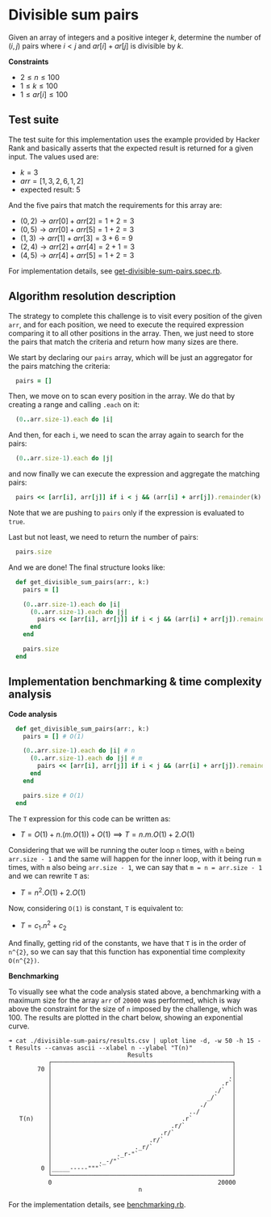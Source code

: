 # Divisible sum pairs

Given an array of integers and a positive integer $k$, determine the number of $(i,j)$ pairs where $i < j$ and $ar[i] + ar[j]$ is divisible by $k$.

**Constraints**

- $2 \leq n \leq 100$
- $1 \leq k \leq 100$
- $1 \leq ar[i] \leq 100$

## Test suite

The test suite for this implementation uses the example provided by Hacker Rank and basically asserts that the expected result is returned for a given input. The values used are:

- $k = 3$
- $arr = [1, 3, 2, 6, 1, 2]$
- expected result: $5$

And the five pairs that match the requirements for this array are:

- $(0, 2) \to arr[0] + arr[2] = 1 + 2 = 3$
- $(0, 5) \to arr[0] + arr[5] = 1 + 2 = 3$
- $(1, 3) \to arr[1] + arr[3] = 3 + 6 = 9$
- $(2, 4) \to arr[2] + arr[4] = 2 + 1 = 3$
- $(4, 5) \to arr[4] + arr[5] = 1 + 2 = 3$

For implementation details, see [get-divisible-sum-pairs.spec.rb](./get-divisible-sum-pairs.spec.rb).

## Algorithm resolution description

The strategy to complete this challenge is to visit every position of the given `arr`, and for each position, we need to execute the required expression comparing it to all other positions in the array. Then, we just need to store the pairs that match the criteria and return how many sizes are there.

We start by declaring our `pairs` array, which will be just an aggregator for the pairs matching the criteria:

```ruby
  pairs = []
```

Then, we move on to scan every position in the array. We do that by creating a range and calling `.each` on it:

```ruby
  (0..arr.size-1).each do |i|
```

And then, for each `i`, we need to scan the array again to search for the pairs:

```ruby
  (0..arr.size-1).each do |j|
```

and now finally we can execute the expression and aggregate the matching pairs:

```ruby
  pairs << [arr[i], arr[j]] if i < j && (arr[i] + arr[j]).remainder(k) == 0
```

Note that we are pushing to `pairs` only if the expression is evaluated to `true`.

Last but not least, we need to return the number of pairs:

```ruby
  pairs.size
```

And we are done! The final structure looks like:

```ruby
  def get_divisible_sum_pairs(arr:, k:)
    pairs = []

    (0..arr.size-1).each do |i|
      (0..arr.size-1).each do |j|
        pairs << [arr[i], arr[j]] if i < j && (arr[i] + arr[j]).remainder(k) == 0
      end
    end

    pairs.size
  end
```

## Implementation benchmarking & time complexity analysis

**Code analysis**

```ruby
  def get_divisible_sum_pairs(arr:, k:)
    pairs = [] # O(1)

    (0..arr.size-1).each do |i| # n
      (0..arr.size-1).each do |j| # m
        pairs << [arr[i], arr[j]] if i < j && (arr[i] + arr[j]).remainder(k) == 0 # O(1)
      end
    end

    pairs.size # O(1)
  end
```

The `T` expression for this code can be written as:

- $T = O(1) + n.(m.O(1)) + O(1) \implies T = n.m.O(1) + 2.O(1)$

Considering that we will be running the outer loop `n` times, with `n` being `arr.size - 1` and the same will happen for the inner loop, with it being run `m` times, with `m` also being `arr.size - 1`, we can say that `m = n = arr.size - 1` and we can rewrite `T` as:

- $T = n^{2}.O(1) + 2.O(1)$

Now, considering `O(1)` is constant, `T` is equivalent to:

- $T = c_{1}.n^{2} + c_{2}$

And finally, getting rid of the constants, we have that `T` is in the order of `n^{2}`, so we can say that this function has exponential time complexity `O(n^{2})`.

**Benchmarking**

To visually see what the code analysis stated above, a benchmarking with a maximum size for the array `arr` of `20000` was performed, which is way above the constraint for the size of `n` imposed by the challenge, which was 100. The results are plotted in the chart below, showing an exponential curve.

```console
➜ cat ./divisible-sum-pairs/results.csv | uplot line -d, -w 50 -h 15 -t Results --canvas ascii --xlabel n --ylabel "T(n)"
                                 Results
           ┌──────────────────────────────────────────────────┐
        70 │                                                  │
           │                                                 .│
           │                                               .r`│
           │                                             ./`  │
           │                                           _/`    │
           │                                         ./       │
           │                                      ../         │
   T(n)    │                                    .r`           │
           │                                 .r/`             │
           │                              .r/`                │
           │                           .r/`                   │
           │                       ._r/`                      │
           │                  ._r-"`                          │
           │             ._-/"`                               │
         0 │_____-----"""`                                    │
           └──────────────────────────────────────────────────┘
           0                                              20000
                                    n
```

For the implementation details, see [benchmarking.rb](./benchmarking.rb).
